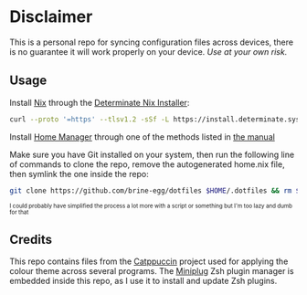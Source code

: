 # Disclaimer

This is a personal repo for syncing configuration files across devices, there is no guarantee it will work properly on your device.
*Use at your own risk.*


## Usage

Install [Nix](https://nixos.org/) through the [Determinate Nix Installer](https://github.com/DeterminateSystems/nix-installer):

```bash
curl --proto '=https' --tlsv1.2 -sSf -L https://install.determinate.systems/nix | sh -s -- install
```

Install [Home Manager](https://github.com/nix-community/home-manager) through one of the methods listed in [the manual](https://nix-community.github.io/home-manager/index.xhtml#ch-installation)

Make sure you have Git installed on your system, then run the following line of commands to clone the repo, remove the autogenerated home.nix file, then symlink the one inside the repo:

```bash
git clone https://github.com/brine-egg/dotfiles $HOME/.dotfiles && rm $HOME/.config/home-manager/home.nix && ln -s $HOME/.dotfiles/home.nix $HOME/.config/home-manager/home.nix
```

<sub><sup>I could probably have simplified the process a lot more with a script or something but I'm too lazy and dumb for that</sup></sub>


## Credits

This repo contains files from the [Catppuccin](https://github.com/catppuccin/catppuccin) project used for applying the colour theme across several programs.
The [Miniplug](https://sr.ht/~yerinalexey/miniplug/) Zsh plugin manager is embedded inside this repo, as I use it to install and update Zsh plugins.
